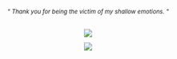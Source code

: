 <sub>

<h6 align="center"> " Thank you for being the victim of my shallow emotions. "</h6>


<p align="center">
<img src=https://everysillyday.carrd.co/assets/images/image07.png?v=c1107439

<sub>
  
<div align="center">
  
 ![](https://komarev.com/ghpvc/?username=ashswagin&color=c98bcf) <br />
   




   
 </p>
<p align="center">
<img 

  


